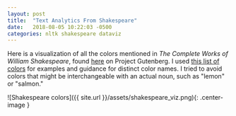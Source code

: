 ```yaml
---
layout: post
title:  "Text Analytics From Shakespeare"
date:   2018-08-05 10:22:03 -0500
categories: nltk shakespeare dataviz
---
```


Here is a visualization of all the colors mentioned in *The Complete Works of William Shakespeare*, found [here][shakespeare-gutenberg] on Project Gutenberg. I used [this list of colors][colors] for examples and guidance for distinct color names. I tried to avoid colors that might be interchangeable with an actual noun, such as "lemon" or "salmon."  

[shakespeare-gutenberg]: https://www.gutenberg.org/files/100/100-0.txt
[colors]: http://www.two4u.com/color/big-table.html

![Shakespeare colors]({{ site.url }}/assets/shakespeare_viz.png){: .center-image }
